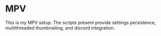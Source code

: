 # MPV
This is my MPV setup. The scripts present provide settings persistence, multithreaded thumbnailing, and discord integration.
